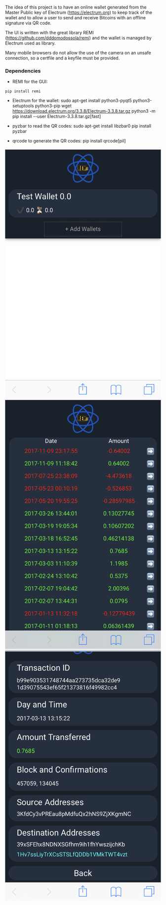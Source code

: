 The idea of this project is to have an online wallet generated from the Master Public key of Electrum (https://electrum.org) to keep track of the wallet and to allow a user to send and receive Bitcoins with an offline signature via QR code.

The UI is written with the great library REMI (https://github.com/dddomodossola/remi) and the wallet is managed by Electrum used as library.

Many mobile browsers do not allow the use of the camera on an unsafe connection, so a certfile and a keyfile must be provided.

###  Dependencies

- REMI for the GUI:
```
pip install remi
```

- Electrum for the wallet:
sudo apt-get install python3-pyqt5 python3-setuptools python3-pip
wget https://download.electrum.org/3.3.8/Electrum-3.3.8.tar.gz
python3 -m pip install --user Electrum-3.3.8.tar.gz[fast]

- pyzbar to read the QR codes:
sudo apt-get install libzbar0
pip install pyzbar

- qrcode to generate the QR codes:
pip install qrcode[pil]

<img src=https://github.com/emanuelelaface/rElectrum/blob/master/screenshots/screen-shot-1.png></img>
<img src=https://github.com/emanuelelaface/rElectrum/blob/master/screenshots/screen-shot-2.png></img>
<img src=https://github.com/emanuelelaface/rElectrum/blob/master/screenshots/screen-shot-3.png></img>

